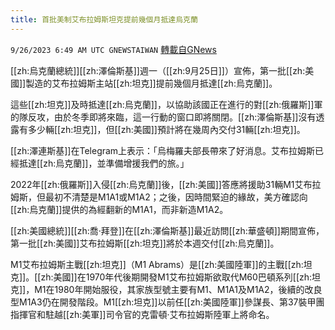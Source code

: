 ```yaml
---
title: 首批美制艾布拉姆斯坦克提前幾個月抵達烏克蘭
---
```

`9/26/2023 6:49 AM UTC GNEWSTAIWAN` [轉載自GNews](https://gnews.org/articles/1741548)



[[zh:烏克蘭總統]][[zh:澤倫斯基]]週一（[[zh:9月25日]]）宣佈，第一批[[zh:美國]]製造的艾布拉姆斯主站[[zh:坦克]]提前幾個月抵達[[zh:烏克蘭]]。  

這些[[zh:坦克]]及時抵達[[zh:烏克蘭]]，以協助該國正在進行的對[[zh:俄羅斯]]軍的隊反攻，由於冬季即將來臨，這一行動的窗口即將關閉。[[zh:澤倫斯基]]沒有透露有多少輛[[zh:坦克]]，但[[zh:美國]]預計將在幾周內交付31輛[[zh:坦克]]。

  

[[zh:澤連斯基]]在Telegram上表示：「烏梅羅夫部長帶來了好消息。艾布拉姆斯已經抵達[[zh:烏克蘭]]，並準備增援我們的旅。」

  

2022年[[zh:俄羅斯]]入侵[[zh:烏克蘭]]後，[[zh:美國]]答應將援助31輛M1艾布拉姆斯，但最初不清楚是M1A1或M1A2；之後，因時間緊迫的緣故，美方確認向[[zh:烏克蘭]]提供的為經翻新的M1A1，而非新造M1A2。

  

[[zh:美國總統]][[zh:喬·拜登]]在[[zh:澤倫斯基]]最近訪問[[zh:華盛頓]]期間宣佈，第一批[[zh:美國]]艾布拉姆斯[[zh:坦克]]將於本週交付[[zh:烏克蘭]]。

  

M1艾布拉姆斯主戰[[zh:坦克]]（M1 Abrams）是[[zh:美國陸軍]]的主戰[[zh:坦克]]。[[zh:美國]]在1970年代後期開發M1艾布拉姆斯欲取代M60巴頓系列[[zh:坦克]]，M1在1980年開始服役，其家族型號主要有M1、M1A1及M1A2，後續的改良型M1A3仍在開發階段。M1[[zh:坦克]]以前任[[zh:美國陸軍]]參謀長、第37裝甲團指揮官和駐越[[zh:美軍]]司令官的克雷頓·艾布拉姆斯陸軍上將命名。

